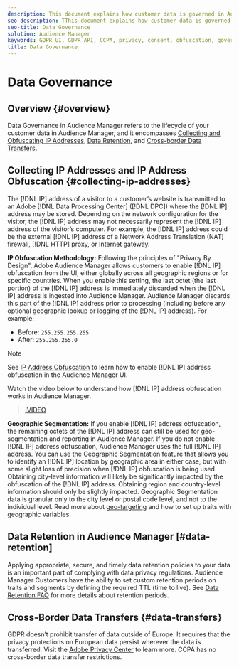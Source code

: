 ```yaml
---
description: This document explains how customer data is governed in Audience Manager.
seo-description: TThis document explains how customer data is governed in Audience Manager.
seo-title: Data Governance
solution: Audience Manager
keywords: GDPR UI, GDPR API, CCPA, privacy, consent, obfuscation, governance
title: Data Governance
---
```


# Data Governance

## Overview {#overview}

Data Governance in Audience Manager refers to the lifecycle of your customer data in Audience Manager, and it encompasses [Collecting and Obfuscating IP Addresses](data-governance.md#collecting-ip-addresses), [Data Retention](data-governance.md#data-retention), and [Cross-border Data Transfers](data-governance.md#data-transfers).

## Collecting IP Addresses and IP Address Obfuscation {#collecting-ip-addresses}

The [!DNL IP] address of a visitor to a customer’s website is transmitted to an Adobe [!DNL Data Processing Center] ([!DNL DPC]) where the [!DNL IP] address may be stored. Depending on the network configuration for the visitor, the [!DNL IP] address may not necessarily represent the [!DNL IP] address of the visitor’s computer. For example, the [!DNL IP] address could be the external [!DNL IP] address of a Network Address Translation (NAT) firewall, [!DNL HTTP] proxy, or Internet gateway.

**IP Obfuscation Methodology:** Following the principles of "Privacy By Design", Adobe Audience Manager allows customers to enable [!DNL IP] obfuscation from the UI, either globally across all geographic regions or for specific countries. When you enable this setting, the last octet (the last portion) of the [!DNL IP] address is immediately discarded when the [!DNL IP] address is ingested into Audience Manager. Audience Manager discards this part of the [!DNL IP] address prior to processing (including before any optional geographic lookup or logging of the [!DNL IP] address). For example:

* Before: `255.255.255.255`
* After: `255.255.255.0`

>[!NOTE]
>
>See [IP Address Obfuscation](../../features/administration/ip-obfuscation.md) to learn how to enable [!DNL IP] address obfuscation in the Audience Manager UI.

Watch the video below to understand how [!DNL IP] address obfuscation works in Audience Manager.

>[!VIDEO](https://video.tv.adobe.com/v/27218/)

**Geographic Segmentation:** If you enable [!DNL IP] address obfuscation, the remaining octets of the [!DNL IP] address can still be used for geo-segmentation and reporting in Audience Manager. If you do not enable [!DNL IP] address obfuscation, Audience Manager uses the full [!DNL IP] address. You can use the Geographic Segmentation feature that allows you to identify an [!DNL IP] location by geographic area in either case, but with some slight loss of precision when [!DNL IP] obfuscation is being used. Obtaining city-level information will likely be significantly impacted by the obfuscation of the [!DNL IP] address. Obtaining region and country-level information should only be slightly impacted. Geographic Segmentation data is granular only to the city level or postal code level, and not to the individual level. Read more about [geo-targeting](../../features/traits/trait-geotarget-keys.md) and how to set up traits with geographic variables.

## Data Retention in Audience Manager [#data-retention]

Applying appropriate, secure, and timely data retention policies to your data is an important part of complying with data privacy regulations. Audience Manager Customers have the ability to set custom retention periods on traits and segments by defining the required TTL (time to live). See [Data Retention FAQ](../../faq/faq-privacy.md) for more details about retention periods.

## Cross-Border Data Transfers {#data-transfers}

GDPR doesn’t prohibit transfer of data outside of Europe. It requires that the privacy protections on European data persist wherever the data is transferred. Visit the [Adobe Privacy Center](https://www.adobe.com/privacy/eudatatransfers.html) to learn more. CCPA has no cross-border data transfer restrictions.
